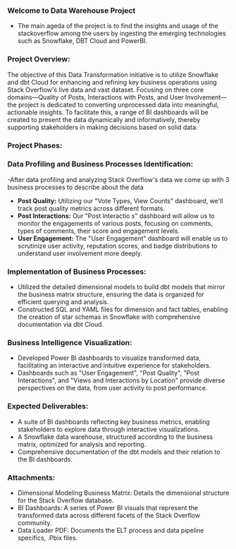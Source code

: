 ### Welcome to Data Warehouse Project

- The main ageda of the project is to find the insights and usage of the stackoverflow among the users by ingesting the emerging technologies such as Snowflake, DBT Cloud and PowerBI.



### Project Overview:

The objective of this Data Transformation initiative is to utilize Snowflake and dbt Cloud for enhancing and refining key business operations using Stack Overflow's live data and vast dataset. Focusing on three core domains—Quality of Posts, Interactions with Posts, and User Involvement—the project is dedicated to converting unprocessed data into meaningful, actionable insights. To facilitate this, a range of BI dashboards will be created to present the data dynamically and informatively, thereby supporting stakeholders in making decisions based on solid data.

### Project Phases:

### Data Profiling and Business Processes Identification:  

-After data profiling and analyzing Stack Overflow's data we come up with 3 business processes to describe about the data
  
- **Post Quality:** Utilizing our "Vote Types, View Counts" dashboard, we'll track post quality metrics across different formats.
- **Post Interactions:** Our "Post Interactio s" dashboard will allow us to monitor the engagements of various posts, focusing on comments, types of comments, their score and engagement levels.
- **User Engagement:** The "User Engagement" dashboard will enable us to scrutinize user activity, reputation scores, and badge distributions to understand user involvement more deeply.
  
### Implementation of Business Processes:
- Utilized the detailed dimensional models to build dbt models that mirror
the business matrix structure, ensuring the data is organized for efficient querying and analysis.
- Constructed SQL and YAML files for dimension and fact tables, enabling the creation of star schemas in Snowflake with comprehensive documentation via dbt Cloud.

### Business Intelligence Visualization:

- Developed Power BI dashboards to visualize transformed data, facilitating an interactive and intuitive experience for stakeholders.
- Dashboards such as "User Engagement", "Post Quality", "Post Interactions", and "Views and Interactions by Location" provide diverse perspectives on the data, from user activity to post performance.

### Expected Deliverables:

- A suite of BI dashboards reflecting key business metrics, enabling stakeholders to explore data through interactive visualizations.
- A Snowflake data warehouse, structured according to the business matrix, optimized for analysis and reporting.
- Comprehensive documentation of the dbt models and their relation to the BI dashboards.

### Attachments:

- Dimensional Modeling Business Matrix: Details the dimensional structure for the Stack Overflow database.
- BI Dashboards: A series of Power BI visuals that represent the transformed data across different facets of the Stack Overflow community.
- Data Loader PDF: Documents the ELT process and data pipeline specifics, .Pbix files.
